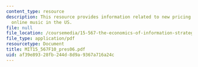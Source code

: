 ```yaml
---
content_type: resource
description: This resource provides information related to new pricing models for
  online music in the US.
file: null
file_location: /coursemedia/15-567-the-economics-of-information-strategy-structure-and-pricing-fall-2010/af39e89328fb244d8d9a9367a716a24c_MIT15_567F10_pres06.pdf
file_type: application/pdf
resourcetype: Document
title: MIT15_567F10_pres06.pdf
uid: af39e893-28fb-244d-8d9a-9367a716a24c
---
```

